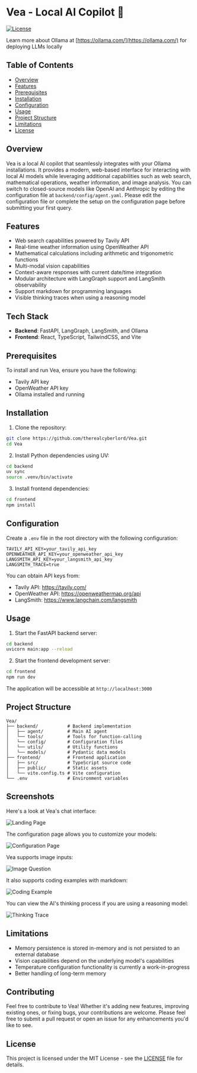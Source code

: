 # Vea - Local AI Copilot 🤖

[![License](https://img.shields.io/badge/License-MIT-blue.svg)](LICENSE)

Learn more about Ollama at [https://ollama.com/](https://ollama.com/) for deploying LLMs locally

## Table of Contents

- [Overview](#overview)
- [Features](#features)
- [Prerequisites](#prerequisites)
- [Installation](#installation)
- [Configuration](#configuration)
- [Usage](#usage)
- [Project Structure](#project-structure)
- [Limitations](#limitations)
- [License](#license)

## Overview

Vea is a local AI copilot that seamlessly integrates with your Ollama installations. It provides a modern, web-based interface for interacting with local AI models while leveraging additional capabilities such as web search, mathematical operations, weather information, and image analysis. You can switch to closed-source models like OpenAI and Anthropic by editing the configuration file at `backend/config/agent.yaml`. Please edit the configuration file or complete the setup on the configuration page before submitting your first query.

## Features

- Web search capabilities powered by Tavily API
- Real-time weather information using OpenWeather API
- Mathematical calculations including arithmetic and trigonometric functions
- Multi-modal vision capabilities
- Context-aware responses with current date/time integration
- Modular architecture with LangGraph support and LangSmith observability
- Support markdown for programming languages
- Visible thinking traces when using a reasoning model

## Tech Stack

- **Backend**: FastAPI, LangGraph, LangSmith, and Ollama
- **Frontend**: React, TypeScript, TailwindCSS, and Vite

## Prerequisites

To install and run Vea, ensure you have the following:

- Tavily API key
- OpenWeather API key
- Ollama installed and running

## Installation

1. Clone the repository:

```bash
git clone https://github.com/therealcyberlord/Vea.git
cd Vea
```

2. Install Python dependencies using UV:

```bash
cd backend
uv sync
source .venv/bin/activate
```

3. Install frontend dependencies:

```bash
cd frontend
npm install
```

## Configuration

Create a `.env` file in the root directory with the following configuration:

```
TAVILY_API_KEY=your_tavily_api_key
OPENWEATHER_API_KEY=your_openweather_api_key
LANGSMITH_API_KEY=your_langsmith_api_key
LANGSMITH_TRACE=true
```

You can obtain API keys from:

- Tavily API: https://tavily.com/
- OpenWeather API: https://openweathermap.org/api
- LangSmith: https://www.langchain.com/langsmith

## Usage

1. Start the FastAPI backend server:

```bash
cd backend
uvicorn main:app --reload
```

2. Start the frontend development server:

```bash
cd frontend
npm run dev
```

The application will be accessible at `http://localhost:3000`

## Project Structure

```
Vea/
├── backend/           # Backend implementation
│   ├── agent/         # Main AI agent
│   └── tools/         # Tools for function-calling
│   └── config/        # Configuration files
│   └── utils/         # Utility functions
│   └── models/        # Pydantic data models
├── frontend/          # Frontend application
│   ├── src/           # TypeScript source code
│   ├── public/        # Static assets
│   └── vite.config.ts # Vite configuration
└── .env               # Environment variables
```

## Screenshots

Here's a look at Vea's chat interface:

![Landing Page](images/landing-page.png)

The configuration page allows you to customize your models:

![Configuration Page](images/config-page.png)

Vea supports image inputs:

![Image Question](images/image-question.png)

It also supports coding examples with markdown:

![Coding Example](images/coding-example.png)

You can view the AI's thinking process if you are using a reasoning model:

![Thinking Trace](images/thinking-trace.png)

## Limitations

- Memory persistence is stored in-memory and is not persisted to an external database
- Vision capabilities depend on the underlying model's capabilities
- Temperature configuration functionality is currently a work-in-progress
- Better handling of long-term memory

## Contributing

Feel free to contribute to Vea! Whether it's adding new features, improving existing ones, or fixing bugs, your contributions are welcome. Please feel free to submit a pull request or open an issue for any enhancements you'd like to see.

## License

This project is licensed under the MIT License - see the [LICENSE](LICENSE) file for details.
